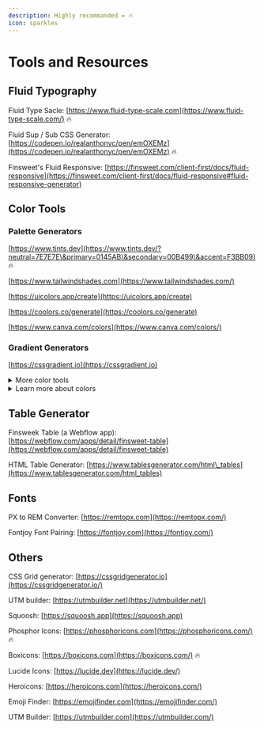 ```yaml
---
description: Highly recommanded = 🔥
icon: sparkles
---
```


# Tools and Resources

## Fluid Typography

Fluid Type Sacle: [https://www.fluid-type-scale.com](https://www.fluid-type-scale.com/) 🔥

Fluid Sup / Sub CSS Generator: [https://codepen.io/realanthonyc/pen/emOXEMz](https://codepen.io/realanthonyc/pen/emOXEMz) 🔥

Finsweet's Fluid Responsive: [https://finsweet.com/client-first/docs/fluid-responsive](https://finsweet.com/client-first/docs/fluid-responsive#fluid-responsive-generator)



## Color Tools

### Palette Generators

[https://www.tints.dev](https://www.tints.dev/?neutral=7E7E7E\&primary=0145AB\&secondary=00B499\&accent=F3BB09) 🔥

[https://www.tailwindshades.com](https://www.tailwindshades.com/)

[https://uicolors.app/create](https://uicolors.app/create)

[https://coolors.co/generate](https://coolors.co/generate)

[https://www.canva.com/colors](https://www.canva.com/colors/)

### Gradient Generators &#x20;

[https://cssgradient.io](https://cssgradient.io)

<details>

<summary>More color tools</summary>

[https://coolors.co/contrast-checker](https://coolors.co/contrast-checker)

[https://huemint.com](https://huemint.com/)

[https://www.color-hex.com](https://www.color-hex.com/)

[https://poolors.com](https://poolors.com/)

</details>

<details>

<summary>Learn more about colors</summary>

Knowing how others deal with color systems, palettes, naming, etc.

Tailwind Colors\
[https://tailwindcss.com/docs/customizing-colors](https://tailwindcss.com/docs/customizing-colors)

Google Dynamic Color in Material Design 3\
[https://m3.material.io/styles/color](https://m3.material.io/styles/color/system/overview)

Google Material 2 Color System\
[https://m2.material.io/design/color/the-color-system](https://m2.material.io/design/color/the-color-system.html)

Shopify Polaris - Palettes and Roles\
[https://polaris.shopify.com/design/colors/palettes-and-roles](https://polaris.shopify.com/design/colors/palettes-and-roles)

Shopify Polaris - Color Tokens\
[https://polaris.shopify.com/tokens/color](https://polaris.shopify.com/tokens/color)

</details>



## Table Generator

Finsweek Table (a Webflow app): [https://webflow.com/apps/detail/finsweet-table](https://webflow.com/apps/detail/finsweet-table)

HTML Table Generator: [https://www.tablesgenerator.com/html\_tables](https://www.tablesgenerator.com/html_tables)



## Fonts

PX to REM Converter: [https://remtopx.com](https://remtopx.com/)

Fontjoy Font Pairing: [https://fontjoy.com](https://fontjoy.com/)



## Others

CSS Grid generator: [https://cssgridgenerator.io](https://cssgridgenerator.io/)

UTM builder: [https://utmbuilder.net](https://utmbuilder.net/)

Squoosh: [https://squoosh.app](https://squoosh.app)

Phosphor Icons: [https://phosphoricons.com](https://phosphoricons.com/) 🔥

Boxicons: [https://boxicons.com](https://boxicons.com/) 🔥

Lucide Icons: [https://lucide.dev](https://lucide.dev/)

Heroicons: [https://heroicons.com](https://heroicons.com/)

Emoji Finder: [https://emojifinder.com](https://emojifinder.com/)

UTM Builder: [https://utmbuilder.com](https://utmbuilder.com/)



